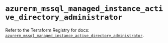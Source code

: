 # `azurerm_mssql_managed_instance_active_directory_administrator`

Refer to the Terraform Registry for docs: [`azurerm_mssql_managed_instance_active_directory_administrator`](https://registry.terraform.io/providers/hashicorp/azurerm/4.0.1/docs/resources/mssql_managed_instance_active_directory_administrator).
